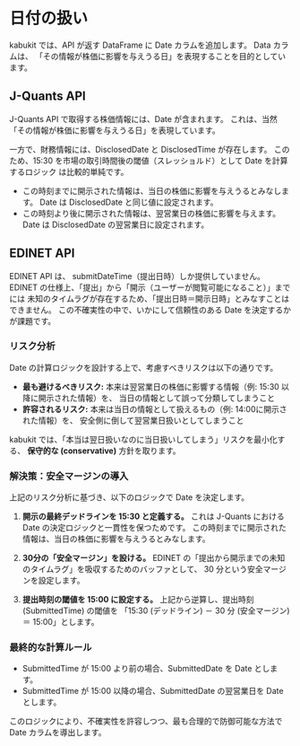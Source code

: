 # 日付の扱い

kabukit では、API が返す DataFrame に Date カラムを追加します。
Data カラムは、
「その情報が株価に影響を与えうる日」を表現することを目的としています。

## J-Quants API

J-Quants API で取得する株価情報には、Date が含まれます。
これは、当然「その情報が株価に影響を与えうる日」を表現しています。

一方で、財務情報には、DisclosedDate と DisclosedTime が存在します。
このため、15:30 を市場の取引時間後の閾値（スレッショルド）として Date を計算するロジック
は比較的単純です。

- この時刻までに開示された情報は、当日の株価に影響を与えうるとみなします。
  Date は DisclosedDate と同じ値に設定されます。
- この時刻より後に開示された情報は、翌営業日の株価に影響を与えます。
  Date は DisclosedDate の翌営業日に設定されます。

<!--
## TDnet

TDnet でも、リクエストする URL と取得した HTML から
DisclosedDate と DisclosedTime を簡単に決定できます。
-->

## EDINET API

EDINET API は、 submitDateTime（提出日時）しか提供していません。
EDINET の仕様上、「提出」から「開示（ユーザーが閲覧可能になること）」までには
未知のタイムラグが存在するため、「提出日時＝開示日時」とみなすことはできません。
この不確実性の中で、いかにして信頼性のある Date を決定するかが課題です。

### リスク分析

Date の計算ロジックを設計する上で、考慮すべきリスクは以下の通りです。

- **最も避けるべきリスク:** 本来は翌営業日の株価に影響する情報（例: 15:30 以降に開示された情報）を、
  当日の情報として誤って分類してしまうこと
- **許容されるリスク:** 本来は当日の情報として扱えるもの（例: 14:00に開示された情報）を、
  安全側に倒して翌営業日扱いとしてしまうこと

kabukit では、「本当は翌日扱いなのに当日扱いしてしまう」リスクを最小化する、
**保守的な (conservative)** 方針を取ります。

### 解決策：安全マージンの導入

上記のリスク分析に基づき、以下のロジックで Date を決定します。

1. **開示の最終デッドラインを 15:30 と定義する。**
    これは J-Quants における Date の決定ロジックと一貫性を保つためです。
    この時刻までに開示された情報は、当日の株価に影響を与えうるとみなします。

2. **30分の「安全マージン」を設ける。**
    EDINET の「提出から開示までの未知のタイムラグ」を吸収するためのバッファとして、
    30 分という安全マージンを設定します。

3. **提出時刻の閾値を 15:00 に設定する。**
    上記から逆算し、提出時刻 (SubmittedTime) の閾値を
    「15:30 (デッドライン) － 30 分 (安全マージン) ＝ 15:00」とします。

### 最終的な計算ルール

- SubmittedTime が 15:00 より前の場合、SubmittedDate を Date とします。
- SubmittedTime が 15:00 以降の場合、SubmittedDate の翌営業日を Date とします。

このロジックにより、不確実性を許容しつつ、最も合理的で防御可能な方法で Date カラムを導出します。

